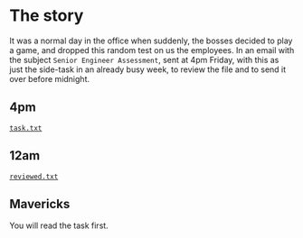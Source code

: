 # The story
It was a normal day in the office when suddenly, the bosses decided to play a game, and dropped this random test on us the employees. In an email with the subject `Senior Engineer Assessment`, sent at 4pm Friday, with this as just the side-task in an already busy week, to review the file and to send it over before midnight. 

## 4pm
[`task.txt`](task.txt)  

## 12am
[`reviewed.txt`](reviewed.txt)

## Mavericks
You will read the task first.